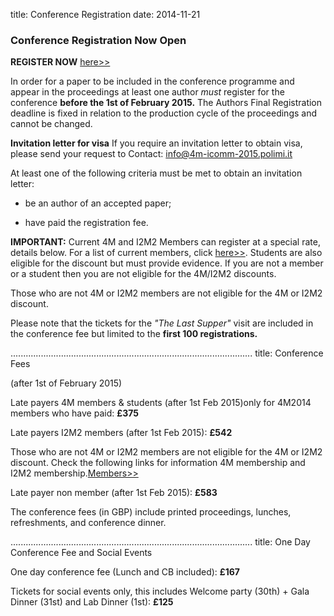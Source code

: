 title: Conference Registration
date: 2014-11-21
 
### Conference Registration Now Open


**REGISTER NOW** [here>>](http://shop.bham.ac.uk/browse/extra_info.asp?compid=1&modid=2&deptid=31&catid=90&prodid=1000)

In order for a paper to be included in the conference programme and appear in the proceedings at least one author *must* register for the conference **before the 1st of February 2015.** The Authors Final Registration deadline is fixed in relation to the production cycle of the proceedings and cannot be changed.

**Invitation letter for visa**   If you require an invitation letter to obtain visa, please send your request to Contact: <a href="mailto:info@4m-icomm-2015.polimi.it">info@4m-icomm-2015.polimi.it</strong></a>
 
At least one of the following criteria must be met to obtain an invitation letter:

- be an author of an accepted paper;

- have paid the registration fee.



**IMPORTANT:** Current 4M and I2M2 Members can register at a special rate, details below. For a list of current members, click [here>>](/4m-association/members). Students are also eligible for the discount but must provide evidence.  If you are not a member or a student then you are not eligible for the 4M/I2M2 discounts.
 
Those who are not 4M or I2M2 members are not eligible for the 4M or I2M2 discount. 


Please note that the tickets for the *"The Last Supper"* visit are included in the conference fee but limited to the **first 100 registrations.**

................................................................................................
title:   Conference Fees

(after 1st of February 2015)


Late payers 4M members & students (after 1st Feb 2015)only for 4M2014 members who have paid: **£375**

Late payers I2M2 members (after 1st Feb 2015): **£542**

Those who are not 4M or I2M2 members are not eligible for the 4M or I2M2 discount.
Check the following links for information 4M membership and I2M2 membership.[Members>>](/4m-association/members)

Late payer non member (after 1st Feb 2015): **£583**


The conference fees (in GBP) include printed proceedings, lunches, refreshments, and conference dinner.

................................................................................................
title:   One Day Conference Fee and Social Events

One day conference fee (Lunch and CB included): **£167**


Tickets for social events only, this includes Welcome party (30th) + Gala Dinner (31st) and Lab Dinner (1st): **£125**